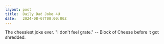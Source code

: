 ```yaml
---
layout: post
title:  Daily Dad Joke 4U
date:   2024-08-07T00:00:00Z
---
```

The cheesiest joke ever. "I don't feel grate." -- Block of Cheese before it got shredded.
